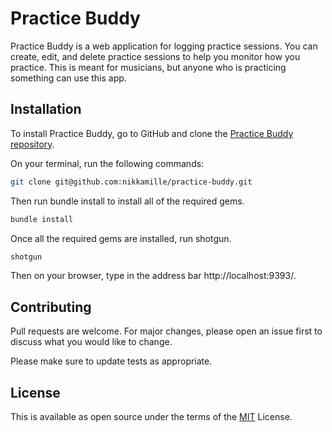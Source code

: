 # Practice Buddy

Practice Buddy is a web application for logging practice sessions. You can create, edit, and delete practice sessions to help you monitor how you practice. This is meant for musicians, but anyone who is practicing something can use this app.

## Installation

To install Practice Buddy, go to GitHub and clone the [Practice Buddy repository](https://github.com/nikkamille/practice-buddy).

On your terminal, run the following commands:

```bash
git clone git@github.com:nikkamille/practice-buddy.git
```

Then run bundle install to install all of the required gems.

```bash
bundle install
```

Once all the required gems are installed, run shotgun.

```bash
shotgun
```

Then on your browser, type in the address bar http://localhost:9393/.

## Contributing
Pull requests are welcome. For major changes, please open an issue first to discuss what you would like to change.

Please make sure to update tests as appropriate.

## License
This is available as open source under the terms of the [MIT](https://opensource.org/licenses/MIT) License.

